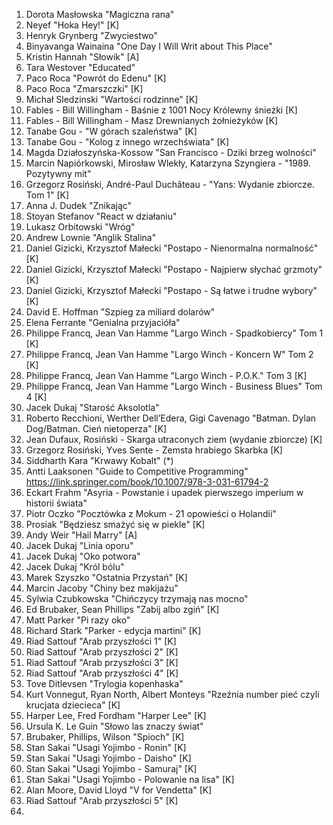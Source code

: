 1. Dorota Masłowska "Magiczna rana"
2. Neyef "Hoka Hey!" [K]
3. Henryk Grynberg "Zwyciestwo"
4. Binyavanga Wainaina "One Day I Will Writ about This Place"
5. Kristin Hannah "Słowik" [A]
6. Tara Westover "Educated"
7. Paco Roca "Powrót do Edenu" [K]
8. Paco Roca "Zmarszczki" [K]
9. Michał Sledzinski "Wartości rodzinne" [K]
10. Fables - Bill Willingham - Baśnie z 1001 Nocy Królewny śnieżki [K]
11. Fables - Bill Willingham - Masz Drewnianych żołnieżyków [K]
12. Tanabe Gou - "W górach szaleństwa" [K]
13. Tanabe Gou - "Kolog z innego wrzechświata" [K]
14. Magda Działoszyńska-Kossow "San Francisco - Dziki brzeg wolności"
15. Marcin Napiórkowski, Mirosław Wlekły, Katarzyna Szyngiera - "1989. Pozytywny mit"
16. Grzegorz Rosiński, André-Paul Duchâteau - "Yans: Wydanie zbiorcze. Tom 1" [K]
17. Anna J. Dudek "Znikając"
18. Stoyan Stefanov "React w działaniu"
19. Lukasz Orbitowski "Wróg"
20. Andrew Lownie "Anglik Stalina"
21. Daniel Gizicki, Krzysztof Małecki "Postapo - Nienormalna normalność" [K]
22. Daniel Gizicki, Krzysztof Małecki "Postapo - Najpierw słychać grzmoty" [K]
23. Daniel Gizicki, Krzysztof Małecki "Postapo - Są łatwe i trudne wybory" [K]
24. David E. Hoffman "Szpieg za miliard dolarów"
25. Elena Ferrante "Genialna przyjacióła"
26. Philippe Francq, Jean Van Hamme "Largo Winch - Spadkobiercy" Tom 1 [K]
27. Philippe Francq, Jean Van Hamme "Largo Winch - Koncern W" Tom 2 [K]
28. Philippe Francq, Jean Van Hamme "Largo Winch - P.O.K." Tom 3 [K]
29. Philippe Francq, Jean Van Hamme "Largo Winch - Business Blues" Tom 4 [K]
30. Jacek Dukaj "Starość Aksolotla"
31. Roberto Recchioni,  Werther Dell’Edera, Gigi Cavenago "Batman. Dylan Dog/Batman. Cień nietoperza" [K]
32. Jean Dufaux, Rosiński - Skarga utraconych ziem (wydanie zbiorcze)  [K]
33. Grzegorz Rosiński, Yves Sente - Zemsta hrabiego Skarbka [K]
34. Siddharth Kara "Krwawy Kobalt" (*)
35. Antti Laaksonen "Guide to Competitive Programming" https://link.springer.com/book/10.1007/978-3-031-61794-2
36. Eckart Frahm "Asyria - Powstanie i upadek pierwszego imperium w historii świata"
37. Piotr Oczko "Pocztówka z Mokum - 21 opowieści o Holandii"
38. Prosiak "Będziesz smażyć się w piekle" [K]
39. Andy Weir "Hail Marry" [A]
40. Jacek Dukaj "Linia oporu"
41. Jacek Dukaj "Oko potwora"
42. Jacek Dukaj "Król bólu"
43. Marek Szyszko "Ostatnia Przystań" [K]
44. Marcin Jacoby "Chiny bez makijażu"
45. Sylwia Czubkowska "Chińczycy trzymają nas mocno"
46. Ed Brubaker, Sean Phillips "Zabij albo zgiń" [K]
47. Matt Parker "Pi razy oko"
48. Richard Stark "Parker - edycja martini" [K]
49. Riad Sattouf "Arab przyszłości 1" [K]
50. Riad Sattouf "Arab przyszłości 2" [K]
51. Riad Sattouf "Arab przyszłości 3" [K]
52. Riad Sattouf "Arab przyszłości 4" [K]
53. Tove Ditlevsen "Trylogia kopenhaska"
54. Kurt Vonnegut, Ryan North, Albert Monteys "Rzeźnia number pieć czyli krucjata dziecieca" [K]
55. Harper Lee, Fred Fordham "Harper Lee" [K]
56. Ursula K. Le Guin "Słowo las znaczy świat"
57. Brubaker, Phillips, Wilson "Spioch" [K]
58. Stan Sakai "Usagi Yojimbo - Ronin" [K]
59. Stan Sakai "Usagi Yojimbo - Daisho" [K]
60. Stan Sakai "Usagi Yojimbo - Samuraj" [K]
61. Stan Sakai "Usagi Yojimbo - Polowanie na lisa" [K]
62. Alan Moore, David Lloyd "V for Vendetta" [K]
63. Riad Sattouf "Arab przyszłości 5" [K]
64. 

